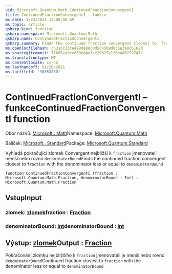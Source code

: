 ```yaml
---
uid: Microsoft.Quantum.Math.ContinuedFractionConvergentI
title: ContinuedFractionConvergentI – funkce
ms.date: 1/23/2021 12:00:00 AM
ms.topic: article
qsharp.kind: function
qsharp.namespace: Microsoft.Quantum.Math
qsharp.name: ContinuedFractionConvergentI
qsharp.summary: Finds the continued fraction convergent closest to `fraction` with the denominator less or equal to `denominatorBound`
ms.openlocfilehash: c5316c13ce499da88c0d5c45b9d8c5e3a8c6162d
ms.sourcegitcommit: 71605ea9cc630e84e7ef29027e1f0ea06299747e
ms.translationtype: MT
ms.contentlocale: cs-CZ
ms.lasthandoff: 01/26/2021
ms.locfileid: "98853860"
---
```

# <a name="continuedfractionconvergenti-function"></a><span data-ttu-id="4e32e-102">ContinuedFractionConvergentI – funkce</span><span class="sxs-lookup"><span data-stu-id="4e32e-102">ContinuedFractionConvergentI function</span></span>

<span data-ttu-id="4e32e-103">Obor názvů: [Microsoft.. Math](xref:Microsoft.Quantum.Math)</span><span class="sxs-lookup"><span data-stu-id="4e32e-103">Namespace: [Microsoft.Quantum.Math](xref:Microsoft.Quantum.Math)</span></span>

<span data-ttu-id="4e32e-104">Balíček: [Microsoft.. Standard](https://nuget.org/packages/Microsoft.Quantum.Standard)</span><span class="sxs-lookup"><span data-stu-id="4e32e-104">Package: [Microsoft.Quantum.Standard](https://nuget.org/packages/Microsoft.Quantum.Standard)</span></span>


<span data-ttu-id="4e32e-105">Vyhledá pokračující zlomek Convergent nejbližší k `fraction` jmenovateli menší nebo rovno `denominatorBound`</span><span class="sxs-lookup"><span data-stu-id="4e32e-105">Finds the continued fraction convergent closest to `fraction` with the denominator less or equal to `denominatorBound`</span></span>

```qsharp
function ContinuedFractionConvergentI (fraction : Microsoft.Quantum.Math.Fraction, denominatorBound : Int) : Microsoft.Quantum.Math.Fraction
```


## <a name="input"></a><span data-ttu-id="4e32e-106">Vstup</span><span class="sxs-lookup"><span data-stu-id="4e32e-106">Input</span></span>

### <a name="fraction--fraction"></a><span data-ttu-id="4e32e-107">zlomek: [zlomek](xref:Microsoft.Quantum.Math.Fraction)</span><span class="sxs-lookup"><span data-stu-id="4e32e-107">fraction : [Fraction](xref:Microsoft.Quantum.Math.Fraction)</span></span>




### <a name="denominatorbound--int"></a><span data-ttu-id="4e32e-108">denominatorBound: [int](xref:microsoft.quantum.lang-ref.int)</span><span class="sxs-lookup"><span data-stu-id="4e32e-108">denominatorBound : [Int](xref:microsoft.quantum.lang-ref.int)</span></span>





## <a name="output--fraction"></a><span data-ttu-id="4e32e-109">Výstup: [zlomek](xref:Microsoft.Quantum.Math.Fraction)</span><span class="sxs-lookup"><span data-stu-id="4e32e-109">Output : [Fraction](xref:Microsoft.Quantum.Math.Fraction)</span></span>

<span data-ttu-id="4e32e-110">Pokračování zlomku nejbližšího k `fraction` jmenovateli je menší nebo rovno `denominatorBound`</span><span class="sxs-lookup"><span data-stu-id="4e32e-110">Continued fraction closest to `fraction` with the denominator less or equal to `denominatorBound`</span></span>